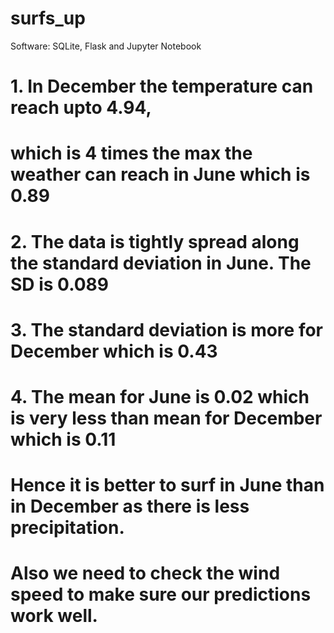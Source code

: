 # surfs_up
Software: SQLite, Flask and Jupyter Notebook

# 1. In December the temperature can reach upto 4.94,
#   which is 4 times the max the weather can reach in June which is 0.89
# 2. The data is tightly spread along the standard deviation in June. The SD is 0.089
# 3. The standard deviation is more for December which is 0.43
# 4. The mean for June is 0.02 which is very less than mean for December which is 0.11
# Hence it is better to surf in June than in December as there is less precipitation.
# Also we need to check the wind speed to make sure our predictions work well.
